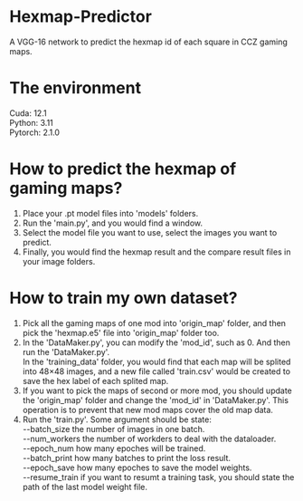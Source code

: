 # Hexmap-Predictor
A VGG-16 network to predict the hexmap id of each square in CCZ gaming maps.

# The environment
Cuda:    12.1<br />
Python:  3.11<br />
Pytorch: 2.1.0<br />

# How to predict the hexmap of gaming maps?
1. Place your .pt model files into 'models' folders.
2. Run the 'main.py', and you would find a window.
3. Select the model file you want to use, select the images you want to predict.
4. Finally, you would find the hexmap result and the compare result files in your image folders.

# How to train my own dataset?
1. Pick all the gaming maps of one mod into 'origin_map' folder, and then pick the 'hexmap.e5' file into 'origin_map' folder too.
2. In the 'DataMaker.py', you can modify the 'mod_id', such as 0. And then run the 'DataMaker.py'.<br />
   In the 'training_data' folder, you would find that each map will be splited into 48×48 images, and a new file called 'train.csv' would be created to save the hex label of each splited map.
3. If you want to pick the maps of second or more mod, you should update the 'origin_map' folder and change the 'mod_id' in 'DataMaker.py'. This operation is to prevent that new mod maps cover the old map data.
4. Run the 'train.py'. Some argument should be state:<br />
    --batch_size       the number of images in one batch.<br />
    --num_workers      the number of workders to deal with the dataloader.<br />
    --epoch_num        how many epoches will be trained.<br />
    --batch_print      how many batches to print the loss result.<br />
    --epoch_save       how many epoches to save the model weights.<br />
    --resume_train     if you want to resumt a training task, you should state the path of the last model weight file.<br />

   
